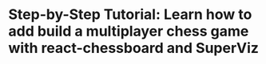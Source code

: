 # Step-by-Step Tutorial: Learn how to add build a multiplayer chess game with react-chessboard and SuperViz
